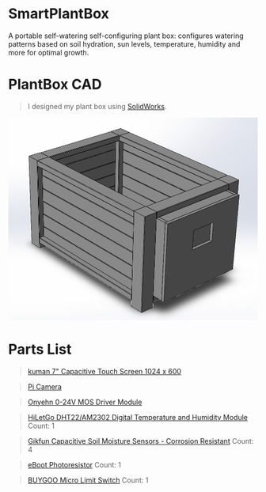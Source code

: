 # SmartPlantBox
A portable self-watering self-configuring plant box: configures watering patterns based on soil hydration, sun levels, temperature, humidity and more for optimal growth.

# PlantBox CAD
> I designed my plant box using [SolidWorks](https://www.solidworks.com/).

![SmartPlantBox CAD](https://github.com/RyanDalmas/SmartPlantBox/blob/main/screenshots/PlantBox%20CAD.png?raw=true)

# Parts List
> [kuman 7" Capacitive Touch Screen 1024 x 600](https://www.amazon.com/gp/product/B01F3801A2/ref=ppx_yo_dt_b_asin_title_o00_s01?ie=UTF8&psc=1)

> [Pi Camera](https://www.amazon.com/gp/product/B07SN8HB1R/ref=ppx_yo_dt_b_asin_title_o00_s00?ie=UTF8&psc=1)

> [Onyehn 0-24V MOS Driver Module](https://www.amazon.com/gp/product/B07GLNCRR4/ref=ppx_yo_dt_b_asin_title_o00_s00?ie=UTF8&psc=1)

> [HiLetGo DHT22/AM2302 Digital Temperature and Humidity Module](https://www.amazon.com/gp/product/B01DA3C452/ref=ppx_yo_dt_b_asin_title_o00_s01?ie=UTF8&psc=1) Count: 1

> [Gikfun Capacitive Soil Moisture Sensors - Corrosion Resistant](https://www.amazon.com/gp/product/B07H3P1NRM/ref=ppx_yo_dt_b_asin_title_o00_s01?ie=UTF8&psc=1) Count: 4

> [eBoot Photoresistor](https://www.amazon.com/gp/product/B01N7V536K/ref=ppx_yo_dt_b_asin_title_o00_s00?ie=UTF8&psc=1) Count: 1

> [BUYGOO Micro Limit Switch](https://www.amazon.com/gp/product/B07D9C2B6J/ref=ppx_yo_dt_b_asin_title_o00_s01?ie=UTF8&psc=1) Count: 1
